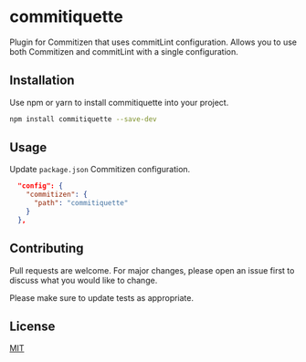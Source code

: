 # commitiquette

Plugin for Commitizen that uses commitLint configuration. Allows you to use both Commitizen and commitLint with a single configuration.

## Installation

Use npm or yarn to install commitiquette into your project.

```bash
npm install commitiquette --save-dev
```

## Usage

Update `package.json` Commitizen configuration.

```json
  "config": {
    "commitizen": {
      "path": "commitiquette"
    }
  },
```

## Contributing

Pull requests are welcome. For major changes, please open an issue first to discuss what you would like to change.

Please make sure to update tests as appropriate.

## License

[MIT](https://choosealicense.com/licenses/mit/)
